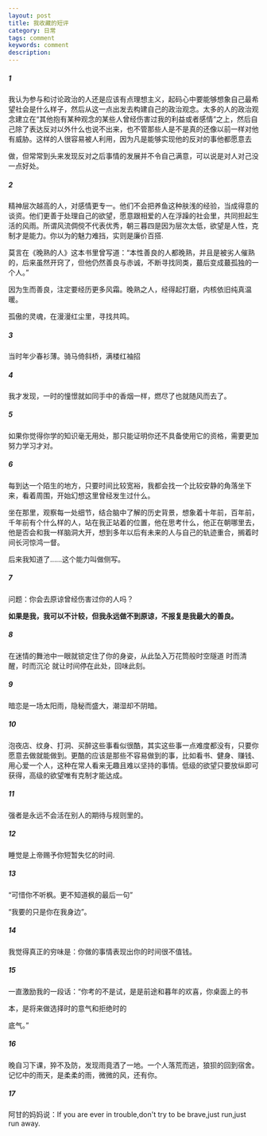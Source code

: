 ```yaml
---
layout: post
title: 我收藏的短评
category: 日常
tags: comment
keywords: comment
description: 
---
```


##### 1

我认为参与和讨论政治的人还是应该有点理想主义，起码心中要能够想象自己最希望社会是什么样子，然后从这一点出发去构建自己的政治观念。太多的人的政治观念建立在“其他抱有某种观念的某些人曾经伤害过我的利益或者感情”之上，然后自己除了表达反对以外什么也说不出来，也不管那些人是不是真的还像以前一样对他有威胁。这样的人很容易被人利用，因为凡是能够实现他的反对的事他都愿意去

做，但常常到头来发现反对之后事情的发展并不令自己满意，可以说是对人对己没一点好处。



##### 2

精神层次越高的人，对感情更专一。他们不会把养鱼这种肤浅的经验，当成得意的谈资。他们更善于处理自己的欲望，愿意跟相爱的人在浮躁的社会里，共同担起生活的风雨。所谓风流倜傥不代表优秀，朝三暮四是因为层次太低，欲望是人性，克制才是能力。你以为的魅力难挡，实则是廉价百搭.



莫言在《晚熟的人》这本书里曾写道：“本性善良的人都晚熟，并且是被劣人催熟的，后来虽然开窍了，但他仍然善良与赤诚，不断寻找同类，蕞后变成蕞孤独的一个人。”

因为生而善良，注定要经历更多风霜。晚熟之人，经得起打磨，内核依旧纯真温暖。

孤傲的灵魂，在漫漫红尘里，寻找共鸣。



##### 3

当时年少春衫薄。骑马倚斜桥，满楼红袖招



##### 4

我才发现，一时的憧憬就如同手中的香烟一样，燃尽了也就随风而去了。



##### 5

如果你觉得你学的知识毫无用处，那只能证明你还不具备使用它的资格，需要更加努力学习才对。



##### 6

每到达一个陌生的地方，只要时间比较宽裕，我都会找一个比较安静的角落坐下来，看着周围，开始幻想这里曾经发生过什么。

坐在那里，观察每一处细节，结合脑中了解的历史背景，想象着十年前，百年前，千年前有个什么样的人，站在我正站着的位置，他在思考什么，他正在朝哪里去，他是否会和我一样脑洞大开，想到多年以后有未来的人与自己的轨迹重合，搁着时间长河惊鸿一督。

后来我知道了……这个能力叫做侧写。



##### 7

问题：你会去原谅曾经伤害过你的人吗？

**如果是我，我可以不计较，但我永远做不到原谅，不报复是我最大的善良。**



##### 8

在迷情的舞池中一眼就锁定住了你的身姿，从此坠入万花筒般时空隧道 时而清醒，时而沉沦 就让时间停在此处，回味此刻。



##### 9

暗恋是一场太阳雨，隐秘而盛大，潮湿却不阴暗。



##### 10

泡夜店、纹身、打洞、买醉这些事看似很酷，其实这些事一点难度都没有，只要你愿意去做就能做到。更酷的应该是那些不容易做到的事，比如看书、健身、赚钱、用心爱一个人，这种在常人看来无趣且难以坚持的事情。低级的欲望只要放纵即可获得，高级的欲望唯有克制才能达成。



##### 11

强者是永远不会活在别人的期待与规则里的。



##### 12

睡觉是上帝赐予你短暂失忆的时间.



##### 13

“可惜你不听枫。更不知道枫的最后一句”

“我要的只是你在我身边”。



##### 14

我觉得真正的穷味是：你做的事情表现出你的时间很不值钱。



##### 15

一直激励我的一段话：“你考的不是试，是是前途和暮年的欢喜，你桌面上的书

本，是将来做选择时的意气和拒绝时的

底气。”



##### 16

晚自习下课，猝不及防，发现雨竟洒了一地。一个人落荒而逃，狼狈的回到宿舍。记忆中的雨天，是柔柔的雨，微微的风，还有你。



##### 17

阿甘的妈妈说：If you are ever in trouble,don't try to be brave,just run,just run away.
